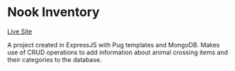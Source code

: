 # Nook Inventory

[Live Site](https://mint-working-custard.glitch.me/inventory)

A project created in ExpressJS with Pug templates and MongoDB. Makes use of CRUD operations to add information about animal crossing items and their categories to the database.
